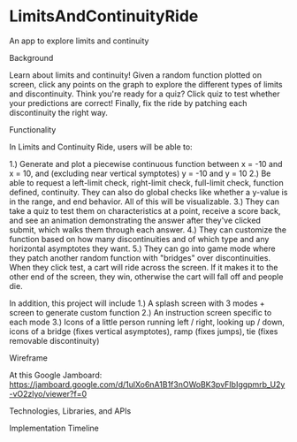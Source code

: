 # LimitsAndContinuityRide
An app to explore limits and continuity

Background

Learn about limits and continuity! Given a random function plotted on screen, click any points on the graph to explore the different types of limits and discontinuity.
Think you're ready for a quiz? Click quiz to test whether your predictions are correct! Finally, fix the ride by patching each discontinuity the right way.

Functionality

In Limits and Continuity Ride, users will be able to:

1.) Generate and plot a piecewise continuous function between x = -10 and x = 10, and (excluding near vertical symptotes) y = -10 and y = 10
2.) Be able to request a left-limit check, right-limit check, full-limit check, function defined, continuity. They can also do global checks like
whether a y-value is in the range, and end behavior. All of this will be visualizable.
3.) They can take a quiz to test them on characteristics at a point, receive a score back, and see an animation demonstrating the answer after they've clicked submit,
    which walks them through each answer.
4.) They can customize the function based on how many discontinuities and of which type and any horizontal asymptotes they want.
5.) They can go into game mode where they patch another random function with "bridges" over discontinuities. When they click test, a cart will ride across the screen.
    If it makes it to the other end of the screen, they win, otherwise the cart will fall off and people die.

In addition, this project will include
1.) A splash screen with 3 modes + screen to generate custom function
2.) An instruction screen specific to each mode
3.) Icons of a little person running left / right, looking up / down, icons of a bridge (fixes vertical asymptotes), ramp (fixes jumps), tie (fixes removable discontinuity)

Wireframe

At this Google Jamboard:
https://jamboard.google.com/d/1ulXo6nA1B1f3nOWoBK3pvFIbIggpmrb_U2y-vO2zlyo/viewer?f=0

Technologies, Libraries, and APIs

Implementation Timeline